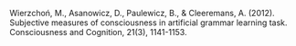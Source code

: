 ﻿---
layout: post
date:   2012-01-01 09:00:00
link: https://www.sciencedirect.com/science/article/pii/S1053810012001419
categories: article
---

Wierzchoń, M., Asanowicz, D., Paulewicz, B., & Cleeremans, A. (2012). Subjective measures of consciousness in artificial grammar learning task. Consciousness and Cognition, 21(3), 1141-1153.